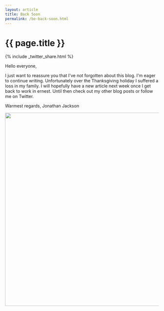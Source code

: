 ```yaml
---
layout: article
title: Back Soon
permalink: /be-back-soon.html
---
```


# {{ page.title }}

{% include _twitter_share.html %}

Hello everyone,

I just want to reassure you that I've not forgotten about this blog.  I'm eager to continue writing.  Unfortunately over the Thanksgiving holiday I suffered a loss in my family.  I will hopefully have a new article next week once I get back to work in ernest.  Until then check out my other blog posts or follow me on Twitter.

Warmest regards,
Jonathan Jackson

<img src="http://www.jonathan-jackson.net/assets/be_back_soon.png" width="630"/>